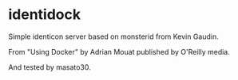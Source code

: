identidock
==========

Simple identicon server based on monsterid from Kevin Gaudin.

From "Using Docker" by Adrian Mouat published by O'Reilly media.

And tested by masato30.
